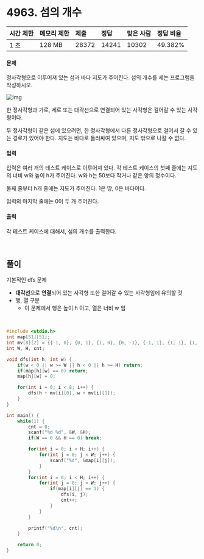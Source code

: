 # 4963. 섬의 개수

| 시간 제한 | 메모리 제한 | 제출  | 정답  | 맞은 사람 | 정답 비율 |
| :-------- | :---------- | :---- | :---- | :-------- | :-------- |
| 1 초      | 128 MB      | 28372 | 14241 | 10302     | 49.382%   |

#### 문제

정사각형으로 이루어져 있는 섬과 바다 지도가 주어진다. 섬의 개수를 세는 프로그램을 작성하시오.

![img](https://www.acmicpc.net/upload/images/island.png)

한 정사각형과 가로, 세로 또는 대각선으로 연결되어 있는 사각형은 걸어갈 수 있는 사각형이다.

두 정사각형이 같은 섬에 있으려면, 한 정사각형에서 다른 정사각형으로 걸어서 갈 수 있는 경로가 있어야 한다. 지도는 바다로 둘러싸여 있으며, 지도 밖으로 나갈 수 없다.

#### 입력

입력은 여러 개의 테스트 케이스로 이루어져 있다. 각 테스트 케이스의 첫째 줄에는 지도의 너비 w와 높이 h가 주어진다. w와 h는 50보다 작거나 같은 양의 정수이다.

둘째 줄부터 h개 줄에는 지도가 주어진다. 1은 땅, 0은 바다이다.

입력의 마지막 줄에는 0이 두 개 주어진다.

#### 출력

각 테스트 케이스에 대해서, 섬의 개수를 출력한다.

<br/>

## 풀이

기본적인 dfs 문제

- **대각선**으로 **연결**되어 있는 사각형 또한 걸어갈 수 있는 사각형임에 유의할 것
- 행, 열 구분
  - 이 문제에서 행은 높이 h 이고, 열은 너비 w 임

<br/>

```c++
#include <stdio.h>
int map[51][51];
int mv[8][2] = {{-1, 0}, {0, 1}, {1, 0}, {0, -1}, {-1, 1}, {1, 1}, {1, -1}, {-1, -1}};
int W, H, cnt;

void dfs(int h, int w) {
    if(w < 0 || w >= W || h < 0 || h >= H) return;
    if(map[h][w] == 0) return;
    map[h][w] = 0;

    for(int i = 0; i < 8; i++) {
        dfs(h + mv[i][0], w + mv[i][1]);
    }
}

int main() {
    while(1) {
        cnt = 0;
        scanf("%d %d", &W, &H);
        if(W == 0 && H == 0) break;

        for(int i = 0; i < H; i++) {
            for(int j = 0; j < W; j++) {
                scanf("%d", &map[i][j]);
            }
        }
        for(int i = 0; i < H; i++) {
            for(int j = 0; j < W; j++) {
                if(map[i][j] == 1) {
                    dfs(i, j);
                    cnt++;
                }
            }
        }

        printf("%d\n", cnt);
    }

    return 0;
}
```
